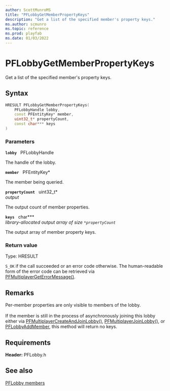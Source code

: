 ```yaml
---
author: ScottMunroMS
title: "PFLobbyGetMemberPropertyKeys"
description: "Get a list of the specified member's property keys."
ms.author: scmunro
ms.topic: reference
ms.prod: playfab
ms.date: 01/03/2022
---
```


# PFLobbyGetMemberPropertyKeys  

Get a list of the specified member's property keys.  

## Syntax  
  
```cpp
HRESULT PFLobbyGetMemberPropertyKeys(  
    PFLobbyHandle lobby,  
    const PFEntityKey* member,  
    uint32_t* propertyCount,  
    const char*** keys  
)  
```  
  
### Parameters  
  
**`lobby`** &nbsp; PFLobbyHandle  
  
The handle of the lobby.  
  
**`member`** &nbsp; PFEntityKey*  
  
The member being queried.  
  
**`propertyCount`** &nbsp; uint32_t*  
*output*  
  
The output count of member properties.  
  
**`keys`** &nbsp; char***  
*library-allocated output array of size `*propertyCount`*  
  
The output array of member property keys.  
  
  
### Return value
Type: HRESULT
  
```S_OK``` if the call succeeded or an error code otherwise. The human-readable form of the error code can be retrieved via [PFMultiplayerGetErrorMessage()](../../pfmultiplayer/functions/pfmultiplayergeterrormessage.md).
  
## Remarks  
  
Per-member properties are only visible to members of the lobby. <br /><br /> If the member is still in the process of asynchronously joining this lobby either via [PFMultiplayerCreateAndJoinLobby()](pfmultiplayercreateandjoinlobby.md), [PFMultiplayerJoinLobby()](pfmultiplayerjoinlobby.md), or [PFLobbyAddMember](pflobbyaddmember.md), this method will return no keys.
  
## Requirements  
  
**Header:** PFLobby.h
  
## See also  
[PFLobby members](../pflobby_members.md)  

  
  
